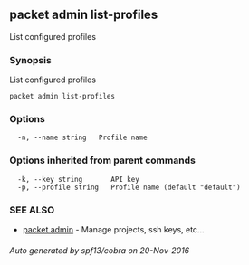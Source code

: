 ## packet admin list-profiles

List configured profiles

### Synopsis


List configured profiles

```
packet admin list-profiles
```

### Options

```
  -n, --name string   Profile name
```

### Options inherited from parent commands

```
  -k, --key string       API key
  -p, --profile string   Profile name (default "default")
```

### SEE ALSO
* [packet admin](packet_admin.md)	 - Manage projects, ssh keys, etc...

###### Auto generated by spf13/cobra on 20-Nov-2016
